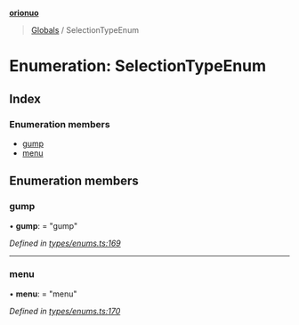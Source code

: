 **[orionuo](../README.md)**

> [Globals](../globals.md) / SelectionTypeEnum

# Enumeration: SelectionTypeEnum

## Index

### Enumeration members

* [gump](selectiontypeenum.md#gump)
* [menu](selectiontypeenum.md#menu)

## Enumeration members

### gump

•  **gump**:  = "gump"

*Defined in [types/enums.ts:169](https://github.com/msviha/orionuo/blob/253f44f/src/types/enums.ts#L169)*

___

### menu

•  **menu**:  = "menu"

*Defined in [types/enums.ts:170](https://github.com/msviha/orionuo/blob/253f44f/src/types/enums.ts#L170)*
